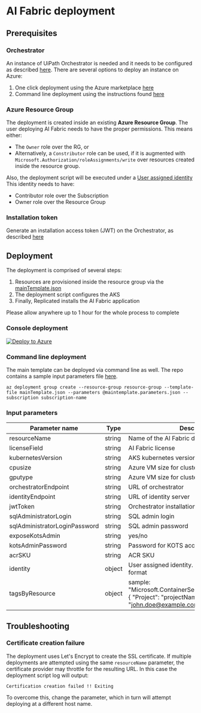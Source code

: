 # AI Fabric deployment

## Prerequisites

### Orchestrator

An instance of UiPath Orchestrator is needed and it needs to be configured as described [here](https://docs.uipath.com/ai-fabric/docs/3-configure-orchestrator).
There are several options to deploy an instance on Azure:
1. One click deployment using the Azure marketplace [here](https://azuremarketplace.microsoft.com/en-us/marketplace/apps/uipath-5054924.uipath_orchestrator_automated_deployment_webapp?tab=Overview)
2. Command line deployment using the instructions found [here](https://github.com/UiPath/Infrastructure/tree/main/Azure/Orchestrator)

### Azure Resource Group

The deployment is created inside an existing **Azure Resource Group**. The user deploying AI Fabric needs to have the proper permissions. This means either:
- The `Owner` role over the RG, or
- Alternatively, a `Constributor` role can be used, if it is augmented  with `Microsoft.Authorization/roleAssignments/write` over resources created inside the resource group.

Also, the deployment script will be executed under a [User assigned identity](https://docs.microsoft.com/en-us/azure/active-directory/managed-identities-azure-resources/how-to-manage-ua-identity-cli)
This identity needs to have:
- Contributor role over the Subscription
- Owner role over the Resource Group

### Installation token

Generate an installation access token (JWT) on the Orchestrator, as described [here](https://docs.uipath.com/orchestrator/docs/installation-access-token)

## Deployment

The deployment is comprised of several steps:
1. Resources are provisioned inside the resource group via the [mainTemplate.json](mainTemplate.json)
2. The deployment script configures the AKS
3. Finally, Replicated installs the AI Fabric application

Please allow anywhere up to 1 hour for the whole process to complete

### Console deployment

[![Deploy to Azure](https://aka.ms/deploytoazurebutton)](https://portal.azure.com/#create/Microsoft.Template/uri/https%3A%2F%2Fraw.githubusercontent.com%2FUiPath%2FInfrastructure%2Fmain%2FAzure%2FAIFabric%2FmainTemplate.json)


### Command line deployment

The main template can be deployed via command line as well. The repo contains a sample input parameters file [here](mainTemplate.parameters.json).

```shell
az deployment group create --resource-group resource-group --template-file mainTemplate.json --parameters @maintemplate.parameters.json --subscription subscription-name
```

### Input parameters

| Parameter name | Type | Description |
| --- | --- | --- |
| resourceName | string | Name of the AI Fabric deployment AKS cluster |
| licenseField | string | AI Fabric license |
| kubernetesVersion | string | AKS kubernetes version |
| cpusize | string | Azure VM size for cluster nodes without GPU |
| gputype | string | Azure VM size for cluster nodes with GPU |
| orchestratorEndpoint | string | URL of orchestrator |
| identityEndpoint | string | URL of identity server |
| jwtToken | string | Orchestrator installation access token |
| sqlAdministratorLogin | string | SQL admin login |
| sqlAdministratorLoginPassword | string | SQL admin password |
| exposeKotsAdmin | string | yes/no |
| kotsAdminPassword | string | Password for KOTS access |
| acrSKU | string | ACR SKU |
| identity | object | User assigned identity. Please see [sample](mainTemplate.parameters.json) for format |
| tagsByResource | object | sample: "Microsoft.ContainerService/managedClusters": { "Project": "projectName", "Owner": "john.doe@example.com"} |

## Troubleshooting

### Certificate creation failure

The deployment uses Let's Encrypt to create the SSL certificate. If multiple deployments are attempted using the same `resourceName` parameter, the certificate provider may throttle for the resulting URL. In this case the deployment script log will output:

```
Certification creation failed !! Exiting
```

To overcome this, change the parameter, which in turn will attempt deploying at a different host name.
